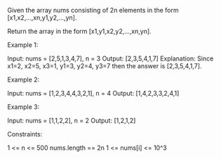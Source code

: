 Given the array nums consisting of 2n elements in the form
[x1,x2,...,xn,y1,y2,...,yn].

Return the array in the form [x1,y1,x2,y2,...,xn,yn].


Example 1:


Input: nums = [2,5,1,3,4,7], n = 3
Output: [2,3,5,4,1,7] 
Explanation: Since x1=2, x2=5, x3=1, y1=3, y2=4, y3=7 then the answer is
[2,3,5,4,1,7].


Example 2:


Input: nums = [1,2,3,4,4,3,2,1], n = 4
Output: [1,4,2,3,3,2,4,1]


Example 3:


Input: nums = [1,1,2,2], n = 2
Output: [1,2,1,2]



Constraints:


1 <= n <= 500
nums.length == 2n
1 <= nums[i] <= 10^3



